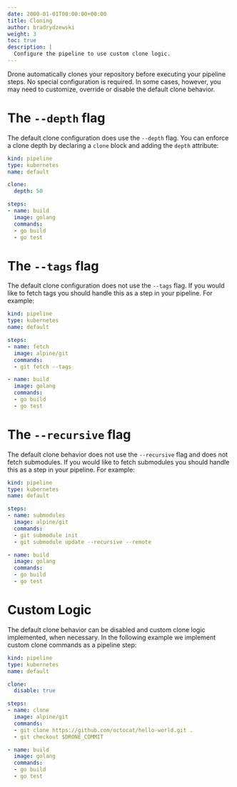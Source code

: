 ```yaml
---
date: 2000-01-01T00:00:00+00:00
title: Cloning
author: bradrydzewski
weight: 3
toc: true
description: |
  Configure the pipeline to use custom clone logic.
---
```


Drone automatically clones your repository before executing your pipeline steps. No special configuration is required. In some cases, however, you may need to customize, override or disable the default clone behavior.

# The `--depth` flag

The default clone configuration does use the `--depth` flag. You can enforce a clone depth by declaring a `clone` block and adding the `depth` attribute:

```yaml {linenos=table, hl_lines=["5-6"]}
kind: pipeline
type: kubernetes
name: default

clone:
  depth: 50

steps:
- name: build
  image: golang
  commands:
  - go build
  - go test
```

# The `--tags` flag

The default clone configuration does not use the `--tags` flag. If you would like to fetch tags you should handle this as a step in your pipeline. For example:

```yaml {linenos=table, hl_lines=["6-9"]}
kind: pipeline
type: kubernetes
name: default

steps:
- name: fetch
  image: alpine/git
  commands:
  - git fetch --tags

- name: build
  image: golang
  commands:
  - go build
  - go test
```


# The `--recursive` flag

The default clone behavior does not use the `--recursive` flag and does not fetch submodules. If you would like to fetch submodules you should handle this as a step in your pipeline. For example:

```yaml {linenos=table, hl_lines=["6-10"]}
kind: pipeline
type: kubernetes
name: default

steps:
- name: submodules
  image: alpine/git
  commands:
  - git submodule init
  - git submodule update --recursive --remote

- name: build
  image: golang
  commands:
  - go build
  - go test
```

# Custom Logic

The default clone behavior can be disabled and custom clone logic implemented, when necessary. In the following example we implement custom clone commands as a pipeline step:

```yaml {linenos=table, hl_lines=["9-13", "5-6"]}
kind: pipeline
type: kubernetes
name: default

clone:
  disable: true

steps:
- name: clone
  image: alpine/git
  commands:
  - git clone https://github.com/octocat/hello-world.git .
  - git checkout $DRONE_COMMIT

- name: build
  image: golang
  commands:
  - go build
  - go test
```
